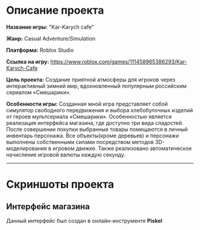# Описание проекта

**Название игры:** "Kar-Karych cafe"

**Жанр:** Casual Adventure/Simulation

**Платформа:** Roblox Studio

**Ссылка на игру:** https://www.roblox.com/games/111458965386293/Kar-Karych-Cafe

**Цель проекта:** Создание приятной атмосферы для игроков через интерактивный зимний мир, вдохновленный популярным российским сериалом «Смешарики».

**Особенности игры:**
Созданная мной игра представляет собой симулятор свободного передвижения и выбора хлебобулочных изделий от героев мультсериала «Смешарики». Особенностью является реализация интерфейса магазина, где доступно три вида сладостей. После совершении покупки выбранные товары помещаются в личный инвентарь персонажа. Все объекты(кроме деревьев) и персонажи выполнены собственными силами посредством методов 3D-моделирования в игровом движке. Также реализовано автоматическое начисление игровой валюты каждую секунду.

---
# Скриншоты проекта
## Интерфейс магазина
Данный интерфейс был создан в онлайн-инструменте **Piskel**

